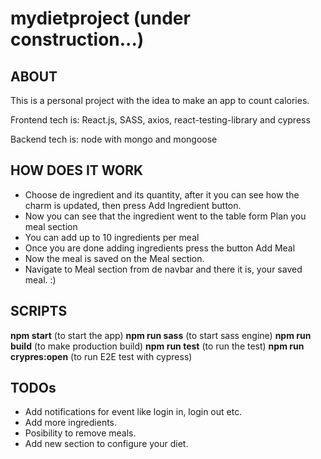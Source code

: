 # mydietproject (under construction...)
##  ABOUT
This is a personal project with the idea to make an app to count calories.

Frontend tech is: React.js, SASS, axios, react-testing-library and cypress

Backend tech is: node with mongo and mongoose

##  HOW DOES IT WORK
- Choose de ingredient and its quantity, after it you can see how the charm is updated, then press Add Ingredient button.
- Now you can see that the ingredient went to the table form Plan you meal section
- You can add up to 10 ingredients per meal
- Once you are done adding ingredients press the button Add Meal
- Now the meal is saved on the Meal section. 
- Navigate to Meal section from de navbar and there it is, your saved meal. :)

##  SCRIPTS
**npm start** (to start the app)
**npm run sass** (to start sass engine)
**npm run build** (to make production build)
**npm run test** (to run the test)
**npm run crypres:open** (to run E2E test with cypress)

##  TODOs
- Add notifications for event like login in, login out etc.
- Add more ingredients.
- Posibility to remove meals.
- Add new section to configure your diet.
